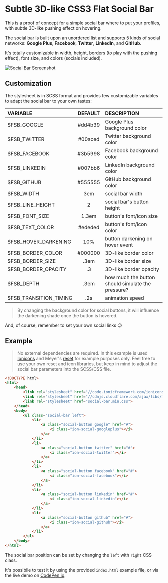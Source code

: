 # Subtle 3D-like CSS3 Flat Social Bar

This is a proof of concept for a simple social bar where to put your profiles,
with subtle 3D-like pushing effect on hovering.

The social bar is built upon an unordered list and supports 5 kinds of
social networks: **Google Plus**, **Facebook**, **Twitter**, **LinkedIn**, and
**GitHub**.

It's totally customizable in width, height, borders (to play with the
pushing effect), font size, and colors (socials included).

![Social Bar Screenshot](https://lh3.googleusercontent.com/q82UQkiXVpN8y_oKz6w88Utd7gqm6E8m7rlpbi5I2g=w416-h210)


## Customization

The stylesheet is in SCSS format and provides few customizable variables to
adapt the social bar to your own tastes:

VARIABLE | DEFAULT | DESCRIPTION
:--|:-:|:--
$FSB_GOOGLE | \#dd4b39 | Google Plus background color
$FSB_TWITTER | \#00aced | Twitter background color
$FSB_FACEBOOK | \#3b5998 | Facebook background color
$FSB_LINKEDIN | \#007bb6 | LinkedIn background color
$FSB_GITHUB | \#555555 | GitHub background color
$FSB_WIDTH | 3em | social bar width
$FSB_LINE_HEIGHT | 2 | social bar's button height
$FSB_FONT_SIZE | 1.3em | button's font/icon size
$FSB_TEXT_COLOR | \#ededed | button's font/icon color
$FSB_HOVER_DARKENING | 10% | button darkening on hover event
$FSB_BORDER_COLOR | \#000000 | 3D-like border color
$FSB_BORDER_SIZE | .3em | 3D-like border size
$FSB_BORDER_OPACITY | .3 | 3D-like border opacity
$FSB_DEPTH | .3em | how much the button should simulate the pressure?
$FSB_TRANSITION_TIMING | .2s | animation speed

> By changing the background color for social buttons, it will influence the
> darkening shade once the button is hovered.

And, of course, remember to set your own social links :wink:


## Example

> No external dependencies are required. In this example is used [Ionicons][ionicons]
> and Meyer's [reset][reset] for example purposes only. Feel free to use your
> own reset and icon libraries, but keep in mind to adjust the social bar
> parameters into the SCSS/CSS file.

```html
<!DOCTYPE html>
<html>
    <head>
        <link rel="stylesheet" href="//code.ionicframework.com/ionicons/2.0.1/css/ionicons.min.css">
        <link rel="stylesheet" href="//cdnjs.cloudflare.com/ajax/libs/meyer-reset/2.0/reset.min.css">
        <link rel="stylesheet" href="social-bar.min.css">
    </head>
    <body>
        <ul class="social-bar left">
            <li>
                <a class="social-button google" href="#">
                    <i class="ion-social-googleplus"></i>
                </a>
            </li>
            <li>
                <a class="social-button twitter" href="#">
                    <i class="ion-social-twitter"></i>
                </a>
            </li>
            <li>
                <a class="social-button facebook" href="#">
                    <i class="ion-social-facebook"></i>
                </a>
            </li>
            <li>
                <a class="social-button linkedin" href="#">
                    <i class="ion-social-linkedin"></i>
                </a>
            </li>
            <li>
                <a class="social-button github" href="#">
                    <i class="ion-social-github"></i>
                </a>
            </li>
        </ul>
    </body>
</html>
```

The social bar position can be set by changing the `left` with `right` CSS class.

It's possibile to test it by using the provided `index.html` example file, or
via the live demo on [CodePen.io][codepen].

[ionicons]: //code.ionicframework.com/ionicons/2.0.1/css/ionicons.min.css
[reset]: //cdnjs.cloudflare.com/ajax/libs/meyer-reset/2.0/reset.min.css
[codepen]: http://codepen.io/Ragnarokkr/pen/KweyzB
